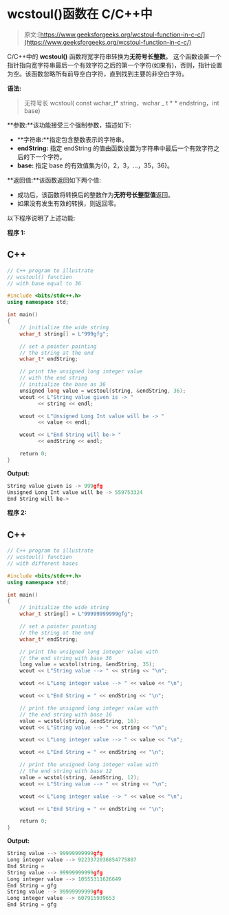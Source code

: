 # wcstoul()函数在 C/C++中

> 原文:[https://www.geeksforgeeks.org/wcstoul-function-in-c-c/](https://www.geeksforgeeks.org/wcstoul-function-in-c-c/)

C/C++中的 **wcstoul()** 函数将宽字符串转换为**无符号长整数**。
这个函数设置一个指针指向宽字符串最后一个有效字符之后的第一个字符(如果有)，否则，指针设置为空。该函数忽略所有前导空白字符，直到找到主要的非空白字符。

**语法:**

> 无符号长 wcstoul( const wchar_t* string，wchar _ t * * endstring，int base)

**参数:**该功能接受三个强制参数，描述如下:

*   **字符串:**指定包含整数表示的字符串。
*   **endString:** 指定 endString 的值由函数设置为字符串中最后一个有效字符之后的下一个字符。
*   **base:** 指定 base 的有效值集为{0，2，3，…，35，36}。

**返回值:**该函数返回如下两个值:

*   成功后，该函数将转换后的整数作为**无符号长整型值**返回。
*   如果没有发生有效的转换，则返回零。

以下程序说明了上述功能:

**程序 1:**

## C++

```cpp
// C++ program to illustrate
// wcstoul() function
// with base equal to 36

#include <bits/stdc++.h>
using namespace std;

int main()
{
    // initialize the wide string
    wchar_t string[] = L"999gfg";

    // set a pointer pointing
    // the string at the end
    wchar_t* endString;

    // print the unsigned long integer value
    // with the end string
    // initialize the base as 36
    unsigned long value = wcstoul(string, &endString, 36);
    wcout << L"String value given is -> "
          << string << endl;

    wcout << L"Unsigned Long Int value will be -> "
          << value << endl;

    wcout << L"End String will be-> "
          << endString << endl;

    return 0;
}
```

**Output:** 

```cpp
String value given is -> 999gfg
Unsigned Long Int value will be -> 559753324
End String will be->
```

**程序 2:**

## C++

```cpp
// C++ program to illustrate
// wcstoul() function
// with different bases

#include <bits/stdc++.h>
using namespace std;

int main()
{
    // initialize the wide string
    wchar_t string[] = L"99999999999gfg";

    // set a pointer pointing
    // the string at the end
    wchar_t* endString;

    // print the unsigned long integer value with
    // the end string with base 36
    long value = wcstol(string, &endString, 35);
    wcout << L"String value --> " << string << "\n";

    wcout << L"Long integer value --> " << value << "\n";

    wcout << L"End String = " << endString << "\n";

    // print the unsigned long integer value with
    // the end string with base 16
    value = wcstol(string, &endString, 16);
    wcout << L"String value --> " << string << "\n";

    wcout << L"Long integer value --> " << value << "\n";

    wcout << L"End String = " << endString << "\n";

    // print the unsigned long integer value with
    // the end string with base 12
    value = wcstol(string, &endString, 12);
    wcout << L"String value --> " << string << "\n";

    wcout << L"Long integer value --> " << value << "\n";

    wcout << L"End String = " << endString << "\n";

    return 0;
}
```

**Output:** 

```cpp
String value --> 99999999999gfg
Long integer value --> 9223372036854775807
End String = 
String value --> 99999999999gfg
Long integer value --> 10555311626649
End String = gfg
String value --> 99999999999gfg
Long integer value --> 607915939653
End String = gfg
```